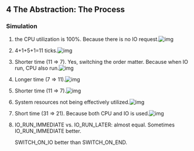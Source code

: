 ## 4 The Abstraction: The Process

### Simulation

1. the CPU utilization is 100%. Because there is no IO request.![img](https://gitee.com/ChobitsY/ostep/raw/master/Chapter%204/images/1.png)

2. 4+1+5+1=11 ticks.![img](https://gitee.com/ChobitsY/ostep/raw/master/Chapter%204/images/2.png)

3. Shorter time (11 => 7). Yes, switching the order matter. Because when IO run, CPU also run.![img](https://gitee.com/ChobitsY/ostep/raw/master/Chapter%204/images/3.png)

4. Longer time (7 => 11).![img](https://gitee.com/ChobitsY/ostep/raw/master/Chapter%204/images/4.png)

5. Shorter time (11 => 7).![img](https://gitee.com/ChobitsY/ostep/raw/master/Chapter%204/images/5.png)

6. System resources not being effectively utilized.![img](https://gitee.com/ChobitsY/ostep/raw/master/Chapter%204/images/6.png)

7. Short time (31 => 21). Because both CPU and IO is used.![img](https://gitee.com/ChobitsY/ostep/raw/master/Chapter%204/images/7.png)

8. IO_RUN_IMMEDIATE vs. IO_RUN_LATER: almost equal. Sometimes IO_RUN_IMMEDIATE better. 
   
   SWITCH_ON_IO better than SWITCH_ON_END.

